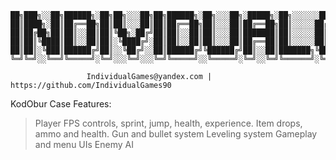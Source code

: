 
    ██╗███╗░░██╗██████╗░██╗██╗░░░██╗██╗██████╗░██╗░░░██╗░█████╗░██╗░░░░░░██████╗░░█████╗░███╗░░░███╗███████╗░██████╗
    ██║████╗░██║██╔══██╗██║██║░░░██║██║██╔══██╗██║░░░██║██╔══██╗██║░░░░░██╔════╝░██╔══██╗████╗░████║██╔════╝██╔════╝
    ██║██╔██╗██║██║░░██║██║╚██╗░██╔╝██║██║░░██║██║░░░██║███████║██║░░░░░██║░░██╗░███████║██╔████╔██║█████╗░░╚█████╗░
    ██║██║╚████║██║░░██║██║░╚████╔╝░██║██║░░██║██║░░░██║██╔══██║██║░░░░░██║░░╚██╗██╔══██║██║╚██╔╝██║██╔══╝░░░╚═══██╗
    ██║██║░╚███║██████╔╝██║░░╚██╔╝░░██║██████╔╝╚██████╔╝██║░░██║███████╗╚██████╔╝██║░░██║██║░╚═╝░██║███████╗██████╔╝
    ╚═╝╚═╝░░╚══╝╚═════╝░╚═╝░░░╚═╝░░░╚═╝╚═════╝░░╚═════╝░╚═╝░░╚═╝╚══════╝░╚═════╝░╚═╝░░╚═╝╚═╝░░░░░╚═╝╚══════╝╚═════╝░

                     IndividualGames@yandex.com | https://github.com/IndividualGames90

KodObur Case Features:

> Player FPS controls, sprint, jump, health, experience.
> Item drops, ammo and health.
> Gun and bullet system
> Leveling system
> Gameplay and menu UIs
> Enemy AI
